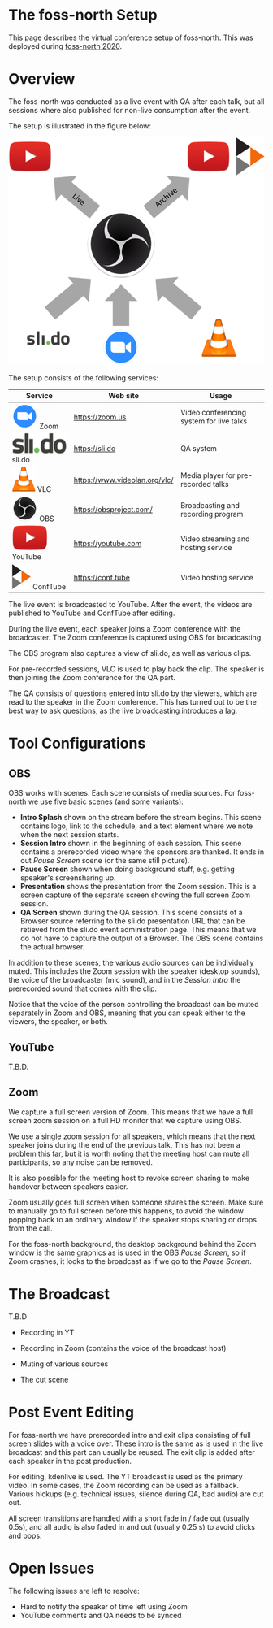 # The foss-north Setup

This page describes the virtual conference setup of foss-north. This was deployed during [foss-north 2020](https://foss-north.se/2020).

# Overview

The foss-north was conducted as a live event with QA after each talk, but all sessions where also published for non-live consumption after the event.

The setup is illustrated in the figure below:

![Image fo the foss-north setup](images/fn-overview.png)

The setup consists of the following services:

Service | Web site | Usage
--------|----------|------
![Zoom](images/logo-zm.png) Zoom | https://zoom.us | Video conferencing system for live talks
![sli.do](images/logo-sdo.png) sli.do | https://sli.do | QA system
![VLC](images/logo-vlc.png) VLC | https://www.videolan.org/vlc/ | Media player for pre-recorded talks
![OBS](images/logo-obs.png) OBS | https://obsproject.com/ | Broadcasting and recording program
![YouTube](images/logo-yt.png) YouTube | https://youtube.com | Video streaming and hosting service
![ConfTube](images/logo-pt.png) ConfTube | https://conf.tube | Video hosting service

The live event is broadcasted to YouTube. After the event, the videos are published to YouTube and ConfTube after editing.

During the live event, each speaker joins a Zoom conference with the broadcaster. The Zoom conference is captured using OBS for broadcasting.

The OBS program also captures a view of sli.do, as well as various clips.

For pre-recorded sessions, VLC is used to play back the clip. The speaker is then joining the Zoom conference for the QA part.

The QA consists of questions entered into sli.do by the viewers, which are read to the speaker in the Zoom conference. This has turned out to be the best way to ask questions, as the live broadcasting introduces a lag.

# Tool Configurations

## OBS

OBS works with scenes. Each scene consists of media sources. For foss-north we use five basic scenes (and some variants):

- **Intro Splash** shown on the stream before the stream begins. This scene contains logo, link to the schedule, and a text element where we note when the next session starts.
- **Session Intro** shown in the beginning of each session. This scene contains a prerecorded video where the sponsors are thanked. It ends in out *Pause Screen* scene (or the same still picture).
- **Pause Screen** shown when doing background stuff, e.g. getting speaker's screensharing up.
- **Presentation** shows the presentation from the Zoom session. This is a screen capture of the separate screen showing the full screen Zoom session.
- **QA Screen** shown during the QA session. This scene consists of a Browser source referring to the sli.do presentation URL that can be retieved from the sli.do event administration page. This means that we do not have to capture the output of a Browser. The OBS scene contains the actual browser.

In addition to these scenes, the various audio sources can be individually muted. This includes the Zoom session with the speaker (desktop sounds), the voice of the broadcaster (mic sound), and in the *Session Intro* the prerecorded sound that comes with the clip.

Notice that the voice of the person controlling the broadcast can be muted separately in Zoom and OBS, meaning that you can speak either to the viewers, the speaker, or both.

## YouTube

T.B.D.

## Zoom

We capture a full screen version of Zoom. This means that we have a full screen zoom session on a full HD monitor that we capture using OBS.

We use a single zoom session for all speakers, which means that the next speaker joins during the end of the previous talk. This has not been a problem this far, but it is worth noting that the meeting host can mute all participants, so any noise can be removed.

It is also possible for the meeting host to revoke screen sharing to make handover between speakers easier.

Zoom usually goes full screen when someone shares the screen. Make sure to manually go to full screen before this happens, to avoid the window popping back to an ordinary window if the speaker stops sharing or drops from the call.

For the foss-north background, the desktop background behind the Zoom window is the same graphics as is used in the OBS *Pause Screen*, so if Zoom crashes, it looks to the broadcast as if we go to the *Pause Screen*.

# The Broadcast

T.B.D

* Recording in YT
* Recording in Zoom (contains the voice of the broadcast host)

* Muting of various sources
* The cut scene

# Post Event Editing

For foss-north we have prerecorded intro and exit clips consisting of full screen slides with a voice over. These intro is the same as is used in the live broadcast and this part can usually be reused. The exit clip is added after each speaker in the post production.

For editing, kdenlive is used. The YT broadcast is used as the primary video. In some cases, the Zoom recording can be used as a fallback. Various hickups (e.g. technical issues, silence during QA, bad audio) are cut out.

All screen transitions are handled with a short fade in / fade out (usually 0.5s), and all audio is also faded in and out (usually 0.25 s) to avoid clicks and pops.

# Open Issues

The following issues are left to resolve:

* Hard to notify the speaker of time left using Zoom
* YouTube comments and QA needs to be synced
